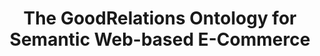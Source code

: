 ---
schema: default
title: The GoodRelations Ontology for Semantic Web-based E-Commerce
notes: >-
  The GoodRelations ontology provides the vocabulary for annotating e-commerce
  offerings (1) to sell, lease, repair, dispose, or maintain commodity products
  and (2) to provide commodity services
organization: DataScientia Foundation
resources:
  - name: GR.UAN.owl
    url: >-
      http://git.knowdive.disi.unitn.it:8080/knowledge/LiveKnowledge/SREP/e-commerce/raw/master/GR.UAN.owl
    format: owl
    description: >-
      The GoodRelations ontology provides the vocabulary for annotating
      e-commerce offerings (1) to sell, lease, repair, dispose, or maintain
      commodity products and (2) to provide commodity services
    license: Creative Commons
    status: Unannotated
    byteSize: '156.054'
    issued: '2011-10-01'
    language: en
    modified: '17 December 2020, 01:33 (UTC+01:00)'
    OntologyEngineeringTool: Protégé
    ontologyLanguage: owl
    ontologySyntax: rdf
    example: Unknown
    ReferenceLKRepository: SREP
    referenceOntology: Unknown
    referenceDatasets: Unknown
distribution: gr-owl
keyword: eBuisness
publisher: Unknown
category:
  - Upper-Level
versionNotes: '2017: Annual review - OK'
landingPage: 'http://www.heppnetz.de/ontologies/goodrelations/v1.html'
accessRigths: Public
creator: Martin Hepp
hasVersion: Unknown
isVersionOf: Unknown
issued: '2011-10-01'
modified: '17 December 2020, 01:33 (UTC+01:00)'
language: en
provenance: >-
  "(2014-03-27) Bernard Vatant: A de facto standard, now completely aligned with
  schema.org (2013-06-24) María Poveda-Villalón: A number of ontologies rely on
  gr to represent specific products. (2015-03-12) Bernard Vatant: Annual review
  - OK (2016-02-18) Ghislain Atemezing: Annual review - OK Provenancce from:
  LOV"
page: 'http://purl.org/goodrelations/v1'
wasGeneratedBy: Unknown
versionInfo: version v2011-10-01
formalityLevel: Teleontology
OntologyEngineeringMethodology: Unknown
acronym: gr
CompetencyQuestion: Unknown
preferredNamespacePrefix: goodrelations
toDoList: To completely annotate.
namespacesGenerated: Unknown
namespacesReused: Unknown
datasetLevel: Knowledge Level(L3-4)
spatialExtent: Unknown
temporalExtent: Unknown
---